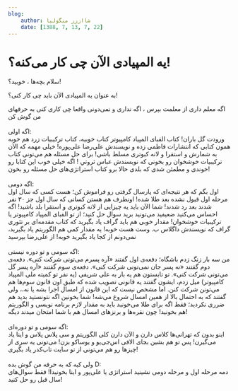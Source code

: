 ```yaml
---
blog:
    author: شااززز منگولیا
    date: [1388, 7, 13, 7, 22]
---
```

# یه المپیادی الآن چی کار می‌کنه؟!

<div class="cnt">
سلام بچه‌ها ، خوبید؟!<p>به عنوان یه المپیادی الآن باید چی کار کنی؟!</p>
<p>اگه معلم داری از معلمت بپرس ، اگه نداری و نمی‌دونی واقعا چی کاری کنی به حرفهای من گوش کن<br/><br/>اگه اولی:<br/>ورودت گل باران! کتاب الفبای المپیاد کامپیوتر کتاب خوبیه، کتاب ترکیبیات زرد هم خوبه همون کتابی که انتشارات فاطمی زده و نویسندش علی‌رضا علی‌پوره! خیلی مهمه که الآن به شمارش و استقرا و لانه کبوتری مسلط باشی! برای حل مسئله هم می‌تونی کتاب ترکیبیات خوشخوان رو بخونی که نویسندش عباس ثروتیِ ! اگه خیلی خوب این کتابا رو خوندی و مطمئن شدی که بلدی حالا برو کتاب استراتژی‌های حل مسئله رو بخون!<br/><br/>اگه دومی:<br/>اول بگم که هر نتیجه‌ای که پارسال گرفتی رو فراموش کن؛ هست کسی که سال اول مرحله اول قبول نشده بعد طلا شده! اونطرف هم هستن کسانی که سال اول جز ۳۰ نفر شدند بعد رد شدند! شما الآن باید یه چیزایی از لانه کبوتری و استقرا بلد باشید! اگه احساس می‌کنید ضعیفید می‌تونید برید سوال حل کنید؛ از تو الفبای المپیاد کامپیوتر یا ترکیبیات خوشخوان! مقدار خوبی هم باید گراف یاد بگیرید که کتاب مقدمه‌ای بر تئوری گراف که نویسندش داگلاس ب. وست هست خوبه! یه مقدار کمی هم الگوریتم یاد بگیرید، نمی‌دونم از کجا یاد بگیرید خوبه! از علی‌رضا بپرسید<br/><br/>اگه سومی و تو دوره نیستی:<br/>من سه بار زنگ زدم باشگاه؛ دفعه‌ی اول گفتند «آره پسرم می‌تونی شرکت کنی». دفعه‌ی دوم گفتند «نه پسر جان نمی‌تونی شرکت کنی». دفعه‌ی سوم گفتند «آره پسر گل می‌تونی شرکت کنی». تو تابستون هم یه بار به علی شریفی (یه نفر تو کمیته ملی المپیاد کامپیوتر) میل زدم، ایشون گفتند یه قانونی تصویب شده که طبق اون قانون سوم‌ها هم می‌تونن شرکت کنن. اما مشخص نیست که این قانون از امسال اجرا بشه یا نه،، ولی گفتند که به احتمال بالا از همین امسال شروع می‌شه! شما بخونین اگه نتونستید بدید هم ضرری نکردید؛ فقط اگه برای طلا می‌خونید باید به مقدار لازم برنامه نویسی و الگوریتم هم بخونید! چون نقره‌ها و برنزهای امسال هم با شما امتحان میدند دیگه!<br/><br/>اگه سومی و تو دوره‌ای:<br/>اینو بدون که تهرانی‌ها کلاس دارن و الآن دارن کلی الگوریتم و سی پلاس پلاس و اینا یاد می‌گیرن! پس تو هم بشین بجای الافی اس‌جی‌یو و یوساکو بزن! می‌تونی یه سری از چیزها رو هم می‌تونی از تو سایت تاپ‌کدر یاد بگیری!<br/><br/>ولی کیه که به حرفه من گوش بده D:<br/>دمه مرحله اول و مرحله دومی نشینید استراتژی یا علی‌پور و اینا بخونیدا! فقط سوال‌های سال قبل رو حل کنید!</p>
</div>
